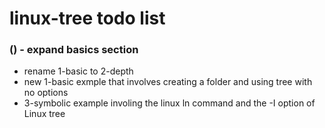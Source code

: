 # linux-tree todo list

### () - expand basics section
* rename 1-basic to 2-depth
* new 1-basic exmple that involves creating a folder and using tree with no options
* 3-symbolic example involing the linux ln command and the -I option of Linux tree